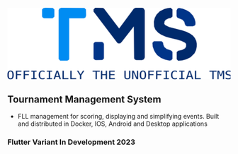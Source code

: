 <p align="center">
  <img src="./pictures/TMS_LOGO.svg"/>
</p>


## Tournament Management System
- FLL management for scoring, displaying and simplifying events. Built and distributed in Docker, IOS, Android and Desktop applications
### Flutter Variant In Development 2023
